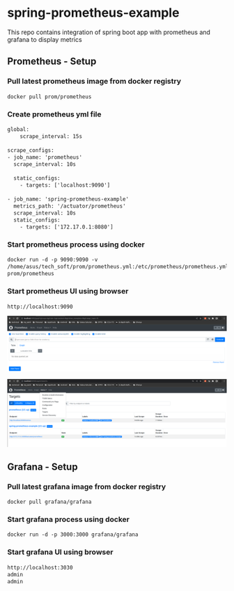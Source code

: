 # spring-prometheus-example
This repo contains integration of spring boot app with prometheus and grafana to display metrics

## Prometheus - Setup

### Pull latest prometheus image from docker registry
```
docker pull prom/prometheus
```

### Create prometheus yml file
```
global:
    scrape_interval: 15s

scrape_configs:
- job_name: 'prometheus'
  scrape_interval: 10s

  static_configs:
    - targets: ['localhost:9090']

- job_name: 'spring-prometheus-example'
  metrics_path: '/actuator/prometheus'
  scrape_interval: 10s
  static_configs: 
    - targets: ['172.17.0.1:8080']
```

### Start prometheus process using docker
```
docker run -d -p 9090:9090 -v /home/asus/tech_soft/prom/prometheus.yml:/etc/prometheus/prometheus.yml prom/prometheus
```

### Start prometheus UI using browser
```
http://localhost:9090
```
![Alt text](./images/prometheus/prom-home.png?raw=true "Home Page")

![Alt text](./images/prometheus/prom-target.png?raw=true "Target")

## Grafana - Setup

### Pull latest grafana image from docker registry
```
docker pull grafana/grafana
```

### Start grafana process using docker
```
docker run -d -p 3000:3000 grafana/grafana
```

### Start grafana UI using browser
```
http://localhost:3030
admin
admin
```
